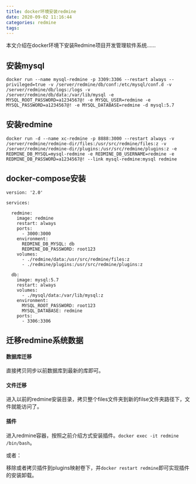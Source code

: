 ```yaml
---
title: docker环境安装redmine
date: 2020-09-02 11:16:44
categories: redmine
tags:
---
```


本文介绍在docker环境下安装Redmine项目开发管理软件系统……

## 安装mysql

```shell script
docker run --name mysql-redmine -p 3309:3306 --restart always --privileged=true -v /server/redmine/db/conf:/etc/mysql/conf.d -v /server/redmine/db/logs:/logs -v /server/redmine/db/data:/var/lib/mysql -e MYSQL_ROOT_PASSWORD=a1234567@! -e MYSQL_USER=redmine -e MYSQL_PASSWORD=a1234567@! -e MYSQL_DATABASE=redmine -d mysql:5.7
```


## 安装redmine

```shell script
docker run -d --name xc-redmine -p 8888:3000 --restart always -v /server/redmine/redmine-dir/files:/usr/src/redmine/files:z -v /server/redmine/redmine-dir/plugins:/usr/src/redmine/plugins:z -e REDMINE_DB_MYSQL=mysql-redmine -e REDMINE_DB_USERNAME=redmine -e REDMINE_DB_PASSWORD=a1234567@! --link mysql-redmine:mysql redmine
```

## docker-compose安装

```shell script
version: '2.0'
 
services:
 
  redmine:
    image: redmine
    restart: always
    ports:
      - 3000:3000
    environment:
      REDMINE_DB_MYSQL: db
      REDMINE_DB_PASSWORD: root123
    volumes:
      - ./redmine/data:/usr/src/redmine/files:z
      - ./redmine/plugins:/usr/src/redmine/plugins:z
 
  db:
    image: mysql:5.7
    restart: always
    volumes:
      - ./mysql/data:/var/lib/mysql:z      
    environment:
      MYSQL_ROOT_PASSWORD: root123
      MYSQL_DATABASE: redmine
    ports:
      - 3306:3306
```

## 迁移redmine系统数据

#### 数据库迁移

直接拷贝同步以前数据库到最新的库即可。

#### 文件迁移

进入以前的redmine安装目录，拷贝整个files文件夹到新的filse文件夹路径下，文件就能访问了。

#### 插件

进入redmine容器，按照之前介绍方式安装插件。`docker exec -it redmine /bin/bash`。

或者：

移除或者拷贝插件到plugins映射卷下，并`docker restart redmine`即可实现插件的安装卸载。
